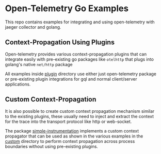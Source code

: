 # Open-Telemetry Go Examples

This repo contains examples for integrating and using open-telemetry with jaeger collector and golang.

## Context-Propagation Using Plugins

Open-telemetry provides various context-propagation plugins that can integrate easily with pre-existing go packages like `otelhttp` that plugs into golang's native `net/http` package

All examples inside [plugin](https://github.com/gdsoumya/opentelemetry-example/tree/master/plugin) directory use either just open-telemetry package or pre-existing plugin integrations for gql and normal client/server applications.

## Custom Context-Propagation

It is also possible to create custom context propagation mechanism similar to the existing plugins, these usually need to inject and extract the context for the trace into the transport protocol like http or web-socket. 

The package [simple-instrumentation](https://github.com/gdsoumya/opentelemetry-example/tree/master/custom/simple-intrumentation) implements a custom context propagator that can be used as shown in the various examples in the [custom](https://github.com/gdsoumya/opentelemetry-example/tree/master/custom) directory to perform context propagation across process boundaries without using pre-existing plugins.
